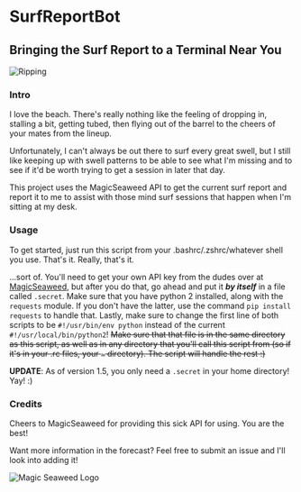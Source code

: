 # SurfReportBot

## Bringing the Surf Report to a Terminal Near You

![Ripping](https://bodyboard-holidays.com/wp-content/uploads/photo-gallery/imports//Indonesia%20Waves/scar_barrel.jpg)

### Intro
I love the beach. There's really nothing like the feeling of dropping in,
stalling a bit, getting tubed, then flying out of the barrel to the cheers of
your mates from the lineup.

Unfortunately, I can't always be out there to surf every great swell, but I
still like keeping up with swell patterns to be able to see what I'm missing and
to see if it'd be worth trying to get a session in later that day.

This project uses the MagicSeaweed API to get the current surf report and report
it to me to assist with those mind surf sessions that happen when I'm sitting at
my desk.

### Usage
To get started, just run this script from your .bashrc/.zshrc/whatever shell you
use. That's it. Really, that's it.

...sort of. You'll need to get your own API key from the dudes over at
[MagicSeaweed](https://magicseaweed.com/developer/terms-and-conditions), but
after you do that, go ahead and put it __*by itself*__ in a file called
`.secret`. Make sure that you have python 2 installed, along with the `requests`
module. If you don't have the latter, use the command `pip install requests` to
handle that. Lastly, make sure to change the first line of both scripts to be
`#!/usr/bin/env python` instead of the current `#!/usr/local/bin/python2`!
~~Make sure that that file is in the same directory as this script, as well as
in any directory that you'll call this script from (so if it's in your .rc files,
your `~` directory). The script will handle the rest :)~~

**UPDATE**: As of version 1.5, you only need a `.secret` in your home directory! Yay!
:)

### Credits
Cheers to MagicSeaweed for providing this sick API for using. You are the
best!

Want more information in the forecast? Feel free to submit an issue and I'll look
into adding it!

![Magic Seaweed Logo](https://im-1-uk.msw.ms/msw_powered_by.png)
